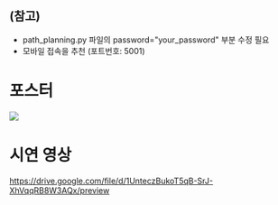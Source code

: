 ## (참고)
- path_planning.py 파일의 password="your_password" 부분 수정 필요
- 모바일 접속을 추천 (포트번호: 5001)

# 포스터
<img src="https://github.com/user-attachments/assets/96657383-12c0-481c-83ae-bb3dcdeb75d1"/>

# 시연 영상
https://drive.google.com/file/d/1UnteczBukoT5qB-SrJ-XhVqqRB8W3AQx/preview
